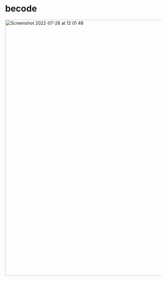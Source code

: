# becode

<img width="825" alt="Screenshot 2022-07-28 at 12 01 48" src="https://user-images.githubusercontent.com/95879803/181520908-78a2ecae-b9d2-43ff-a54e-15fa60c554e8.png">
